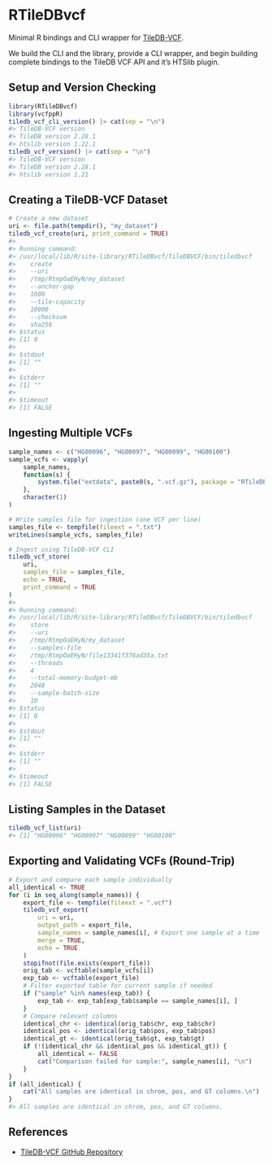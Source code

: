 
# RTileDBvcf

Minimal R bindings and CLI wrapper for
[TileDB-VCF](https://github.com/TileDB-Inc/TileDB-VCF).

We build the CLI and the library, provide a CLI wrapper, and begin
building complete bindings to the TileDB VCF API and it’s HTSlib plugin.

## Setup and Version Checking

``` r
library(RTileDBvcf)
library(vcfppR)
tiledb_vcf_cli_version() |> cat(sep = "\n")
#> TileDB-VCF version 
#> TileDB version 2.28.1
#> htslib version 1.22.1
tiledb_vcf_version() |> cat(sep = "\n")
#> TileDB-VCF version 
#> TileDB version 2.28.1
#> htslib version 1.21
```

## Creating a TileDB-VCF Dataset

``` r
# Create a new dataset
uri <- file.path(tempdir(), "my_dataset")
tiledb_vcf_create(uri, print_command = TRUE)
#> 
#> Running command:
#> /usr/local/lib/R/site-library/RTileDBvcf/TileDBVCF/bin/tiledbvcf 
#>    create 
#>    --uri 
#>    /tmp/RtmpOaEHyN/my_dataset 
#>    --anchor-gap 
#>    1000 
#>    --tile-capacity 
#>    10000 
#>    --checksum 
#>    sha256
#> $status
#> [1] 0
#> 
#> $stdout
#> [1] ""
#> 
#> $stderr
#> [1] ""
#> 
#> $timeout
#> [1] FALSE
```

## Ingesting Multiple VCFs

``` r
sample_names <- c("HG00096", "HG00097", "HG00099", "HG00100")
sample_vcfs <- vapply(
    sample_names,
    function(s) {
        system.file("extdata", paste0(s, ".vcf.gz"), package = "RTileDBvcf")
    },
    character(1)
)

# Write samples file for ingestion (one VCF per line)
samples_file <- tempfile(fileext = ".txt")
writeLines(sample_vcfs, samples_file)

# Ingest using TileDB-VCF CLI
tiledb_vcf_store(
    uri,
    samples_file = samples_file,
    echo = TRUE,
    print_command = TRUE
)
#> 
#> Running command:
#> /usr/local/lib/R/site-library/RTileDBvcf/TileDBVCF/bin/tiledbvcf 
#>    store 
#>    --uri 
#>    /tmp/RtmpOaEHyN/my_dataset 
#>    --samples-file 
#>    /tmp/RtmpOaEHyN/file13341f376ad35a.txt 
#>    --threads 
#>    4 
#>    --total-memory-budget-mb 
#>    2048 
#>    --sample-batch-size 
#>    10
#> $status
#> [1] 0
#> 
#> $stdout
#> [1] ""
#> 
#> $stderr
#> [1] ""
#> 
#> $timeout
#> [1] FALSE
```

## Listing Samples in the Dataset

``` r
tiledb_vcf_list(uri)
#> [1] "HG00096" "HG00097" "HG00099" "HG00100"
```

## Exporting and Validating VCFs (Round-Trip)

``` r
# Export and compare each sample individually
all_identical <- TRUE
for (i in seq_along(sample_names)) {
    export_file <- tempfile(fileext = ".vcf")
    tiledb_vcf_export(
        uri = uri,
        output_path = export_file,
        sample_names = sample_names[i], # Export one sample at a time
        merge = TRUE,
        echo = TRUE
    )
    stopifnot(file.exists(export_file))
    orig_tab <- vcftable(sample_vcfs[i])
    exp_tab <- vcftable(export_file)
    # Filter exported table for current sample if needed
    if ("sample" %in% names(exp_tab)) {
        exp_tab <- exp_tab[exp_tab$sample == sample_names[i], ]
    }
    # Compare relevant columns
    identical_chr <- identical(orig_tab$chr, exp_tab$chr)
    identical_pos <- identical(orig_tab$pos, exp_tab$pos)
    identical_gt <- identical(orig_tab$gt, exp_tab$gt)
    if (!(identical_chr && identical_pos && identical_gt)) {
        all_identical <- FALSE
        cat("Comparison failed for sample:", sample_names[i], "\n")
    }
}
if (all_identical) {
    cat("All samples are identical in chrom, pos, and GT columns.\n")
}
#> All samples are identical in chrom, pos, and GT columns.
```

## References

- [TileDB-VCF GitHub
  Repository](https://github.com/TileDB-Inc/TileDB-VCF)
